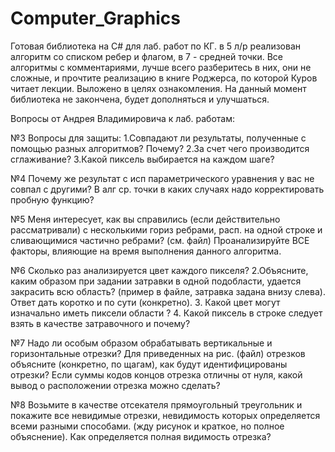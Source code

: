 # Computer_Graphics
Готовая библиотека на C# для лаб. работ по КГ. в 5 л/р реализован алгоритм со списком ребер и флагом, в 7 - средней точки.
Все алгоритмы с комментариями, лучше всего разберитесь в них, они не сложные, и прочтите реализацию в книге Роджерса, 
по которой Куров читает лекции. Выложено в целях ознакомления.
На данный момент библиотека не закончена, будет дополняться и улучшаться.

Вопросы от Андрея Владимировича к лаб. работам:

№3
Вопросы для защиты:
1.Совпадают ли результаты, полученные с помощью
разных алгоритмов?
Почему?
2.За счет чего производится сглаживание?
3.Какой пиксель выбирается на каждом шаге?

№4
Почему же результат с исп параметрического уравнения у вас не совпал с другими?
В алг ср. точки в каких случаях надо корректировать пробную функцию?

№5
Меня интересует, как вы справились (если действительно рассматривали) с несколькими гориз ребрами, расп. на одной строке и сливающимися частично ребрами? (cм. файл)
Проанализируйте ВСЕ факторы, влияющие на время выполнения данного алгоритма.

№6
Сколько раз анализируется цвет каждого пикселя? 2.Объясните, каким образом при задании затравки в одной подобласти, удается закрасить всю область? (пример в файле, затравка задана внизу слева). Ответ дать коротко и по сути (конкретно). 3. Какой цвет могут изначально иметь пиксели области ? 4. Какой пиксель в строке следует взять в качестве затравочного и почему?

№7
Надо ли особым образом обрабатывать вертикальные и горизонтальные отрезки?
Для приведенных на рис. (файл) отрезков объясните (конкретно, по щагам), как будут идентифицированы отрезки?
Если суммы кодов концов отрезка отличны от нуля, какой вывод о расположении отрезка можно сделать?

№8
Возьмите в качестве отсекателя прямоугольный треугольник и покажите все невидимые отрезки, невидимость которых определяется всеми разными способами. (жду рисунок и краткое, но полное объяснение).
Как определяется полная видимость отрезка?
